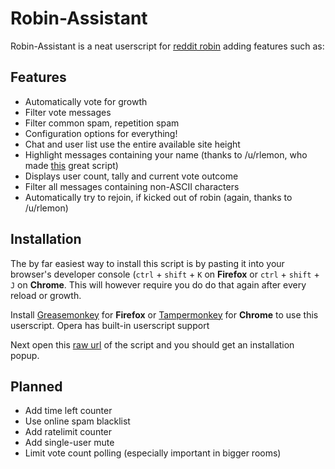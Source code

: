 # Robin-Assistant
Robin-Assistant is a neat userscript for [reddit robin](https://www.reddit.com/robin/) adding features such as:

## Features

* Automatically vote for growth
* Filter vote messages
* Filter common spam, repetition spam
* Configuration options for everything!
* Chat and user list use the entire available site height
* Highlight messages containing your name (thanks to /u/rlemon, who made [this](https://gist.github.com/rlemon/cc13cb4c31861e5d5ba2a92bfc920aeb) great script)
* Displays user count, tally and current vote outcome
* Filter all messages containing non-ASCII characters
* Automatically try to rejoin, if kicked out of robin (again, thanks to /u/rlemon)


## Installation

The by far easiest way to install this script is by pasting it into your browser's developer console (`ctrl` + `shift` + `K` on **Firefox** or `ctrl` + `shift` + `J` on **Chrome**. This will however require you do do that again after every reload or growth.

Install [Greasemonkey](https://addons.mozilla.org/en-US/firefox/addon/greasemonkey/) for **Firefox** or [Tampermonkey](https://chrome.google.com/webstore/detail/tampermonkey/dhdgffkkebhmkfjojejmpbldmpobfkfo) for **Chrome** to use this userscript.
Opera has built-in userscript support

Next open this [raw url](https://github.com/LeoVerto/Robin-Assistant/raw/master/robin-assistant.user.js) of the script and you should get an installation popup.

## Planned

* Add time left counter
* Use online spam blacklist
* Add ratelimit counter
* Add single-user mute
* Limit vote count polling (especially important in bigger rooms)
